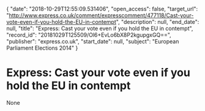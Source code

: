 {
  "date": "2018-10-29T12:55:09.531406", 
  "open_access": false, 
  "target_url": "http://www.express.co.uk/comment/expresscomment/477118/Cast-your-vote-even-if-you-hold-the-EU-in-contempt", 
  "description": null, 
  "end_date": null, 
  "title": "Express: Cast your vote even if you hold the EU in contempt", 
  "record_id": "20181029T125509/Ol6+EvLo6bX8P2kgupgxGQ==", 
  "publisher": "express.co.uk", 
  "start_date": null, 
  "subject": "European Parliament Elections 2014"
}

# Express: Cast your vote even if you hold the EU in contempt

None